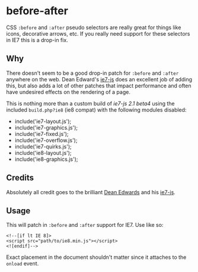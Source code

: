 before-after
==============

CSS `:before` and `:after` pseudo selectors are really great for things like icons, decorative arrows, etc. If you really need support for these selectors in IE7 this is a drop-in fix.


Why
--------------

There doesn't seem to be a good drop-in patch for `:before` and `:after` anywhere on the web. Dean Edward's [ie7-js](http://code.google.com/p/ie7-js/) does an excellent job of adding this, but also adds a lot of other patches that impact performance and often have undesired effects on the rendering of a page.

This is nothing more than a custom build of *ie7-js 2.1 beta4* using the included `build.php?ie8` (ie8 compat) with the following modules disabled:

* include('ie7-layout.js');
* include('ie7-graphics.js');
* include('ie7-fixed.js');
* include('ie7-overflow.js');
* include('ie7-quirks.js');
* include('ie8-layout.js');
* include('ie8-graphics.js');


Credits
--------------

Absolutely all credit goes to the brilliant [Dean Edwards](http://dean.edwards.name/) and his [ie7-js](http://code.google.com/p/ie7-js/).


Usage
--------------

This will patch in `:before` and `:after` support for IE7. Use like so:

	<!--[if lt IE 8]>
	<script src="path/to/ie8.min.js"></script>
	<![endif]-->

Exact placement in the document shouldn't matter since it attaches to the `onload` event.